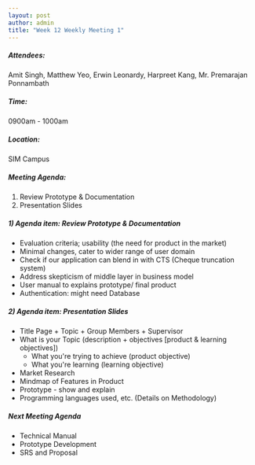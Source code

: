```yaml
---
layout: post
author: admin
title: "Week 12 Weekly Meeting 1"
---
```


##### Attendees:
Amit Singh, Matthew Yeo, Erwin Leonardy, Harpreet Kang, Mr. Premarajan Ponnambath

##### Time:
0900am - 1000am

##### Location: 
SIM Campus

##### Meeting Agenda:
1. Review Prototype & Documentation
2. Presentation Slides

##### 1) Agenda item: Review Prototype & Documentation
- Evaluation criteria; usability (the need for product in the market)
- Minimal changes, cater to wider range of user domain
- Check if our application can blend in with CTS (Cheque truncation system)
- Address skepticism of middle layer in business model
- User manual to explains prototype/ final product
- Authentication: might need Database

##### 2) Agenda item: Presentation Slides
- Title Page + Topic + Group Members + Supervisor
- What is your Topic (description + objectives [product & learning objectives])
  - What you're trying to achieve (product objective)
  - What you're learning (learning objective) 
- Market Research
- Mindmap of Features in Product
- Prototype - show and explain
- Programming languages used, etc. (Details on Methodology)

##### Next Meeting Agenda
- Technical Manual
- Prototype Development
- SRS and Proposal

